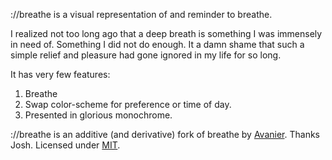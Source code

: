 ://breathe is a visual representation of and reminder to breathe.

I realized not too long ago that a deep breath is something I was immensely in need of. Something I did not do enough.
It a damn shame that such a simple relief and pleasure had gone ignored in my life for so long.

It has very few features:  
1. Breathe
2. Swap color-scheme for preference or time of day.
3. Presented in glorious monochrome.

://breathe is an additive (and derivative) fork of breathe by [Avanier](https://avanier.now.sh). Thanks Josh. Licensed under [MIT](LICENSE).
 
